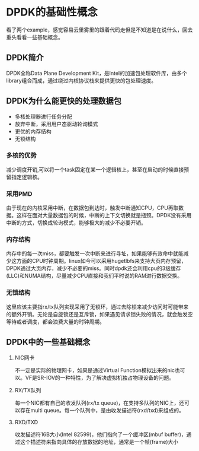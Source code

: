 # DPDK的基础性概念
  看了两个example，感觉容易云里雾里的跟着代码走但是不知道是在说什么，回去重头看看一些基础概念。
## DPDK简介

  DPDK全称Data Plane Development Kit，是Intel的加速包处理软件库，由多个library组合而成，通过绕过内核协议栈来提供更快的包处理速度。

## DPDK为什么能更快的处理数据包

- 多核处理器进行任务分配
- 放弃中断，采用用户态驱动轮询模式
- 更优的内存结构
- 无锁结构

### 多核的优势

  减少调度开销,可以将一个task固定在某一个逻辑核上，甚至在启动的时候直接预留指定逻辑核。

### 采用PMD

由于现在的内核采用中断，在数据包到达时，触发中断通知CPU，CPU再取数据。这样在面对大量数据包的时候，中断的上下文切换就是瓶颈。DPDK没有采用中断的方式，切换成轮询模式，能够极大的减少不必要开销。

### 内存结构

内存中的每一次miss，都要触发一次中断来进行寻址，如果能够有效命中就能减少这方面的CPU时钟周期。linux如今可以采用hugetlbfs来支持大页内存预留，DPDK通过大页内存，减少不必要的miss。同时dpdk还会利用cpu的3级缓存(LLC)和NUMA结构，尽量减少CPU直接和我们平时说的RAM进行数据交换。

### 无锁结构

这里应该主要指rx/tx队列实现采用了无锁环，通过去除锁来减少访问时可能带来的额外开销。无论是自旋锁还是互斥锁，如果遇见请求锁失败的情况，就会触发空等待或者调度，都会浪费大量的时钟周期。

## DPDK中的一些基础概念

1. NIC网卡

     不一定是实际的物理网卡，如果是通过Virtual Function模拟出来的nic也可以。VF是SR-IOV的一种特性，为了解决虚拟机独占物理设备的问题。

2. RX/TX队列

     每一个NIC都有自己的收发队列(rx/tx queue)，在支持多队列的NIC上，还可以存在multi queue。每一个队列中，是由收发描述符(rxd/txd)来组成的。

3. RXD/TXD

     收发描述符16B大小(Intel 82599)，他们指向了一个缓冲区(mbuf buffer)，通过这个描述符来指向具体的存放数据的地址，通常是一个帧(frame)大小
